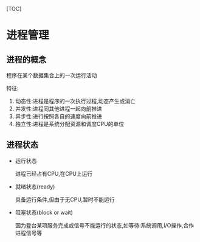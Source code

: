 [TOC]



# 进程管理



## 进程的概念

程序在某个数据集合上的一次运行活动

特征:

1. 动态性:进程是程序的一次执行过程,动态产生或消亡
2. 并发性:进程同其他进程一起向前推进
3. 异步性:进行按照各自的速度向前推进
4. 独立性:进程是系统分配资源和调度CPU的单位



## 进程状态

* 运行状态

  进程已经占有CPU,在CPU上运行

* 就绪状态(ready)

  具备运行条件,但由于无CPU,暂时不能运行

* 阻塞状态(block or wait)

  因为登台某项服务完成或信号不能运行的状态,如等待:系统调用,I/O操作,合作进程信号等



